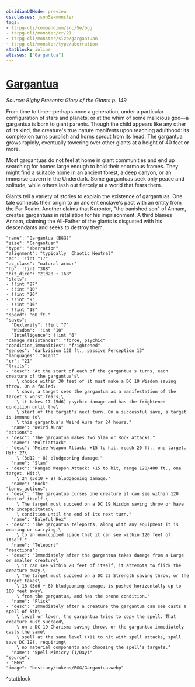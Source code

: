 ```yaml
---
obsidianUIMode: preview
cssclasses: json5e-monster
tags:
- ttrpg-cli/compendium/src/5e/bgg
- ttrpg-cli/monster/cr/21
- ttrpg-cli/monster/size/gargantuan
- ttrpg-cli/monster/type/aberration
statblock: inline
aliases: ["Gargantua"]
---
```

# [Gargantua](3-Compendium\CLI\bestiary\aberration/gargantua-bgg.md)
*Source: Bigby Presents: Glory of the Giants p. 149*  

From time to time—perhaps once a generation, under a particular configuration of stars and planets, or at the whim of some malicious god—a gargantua is born to giant parents. Though the child appears like any other of its kind, the creature's true nature manifests upon reaching adulthood: its complexion turns purplish and horns sprout from its head. The gargantua grows rapidly, eventually towering over other giants at a height of 40 feet or more.

Most gargantuas do not feel at home in giant communities and end up searching for homes large enough to hold their enormous frames. They might find a suitable home in an ancient forest, a deep canyon, or an immense cavern in the Underdark. Some gargantuas seek only peace and solitude, while others lash out fiercely at a world that fears them.

Giants tell a variety of stories to explain the existence of gargantuas. One tale connects their origin to an ancient enclave's pact with an entity from the Far Realm. Another claims that Karontor, "the banished son" of Annam, creates gargantuas in retaliation for his imprisonment. A third blames Annam, claiming the All-Father of the giants is disgusted with his descendants and seeks to destroy them.

```statblock
"name": "Gargantua (BGG)"
"size": "Gargantuan"
"type": "aberration"
"alignment": "typically  Chaotic Neutral"
"ac": !!int "17"
"ac_class": "natural armor"
"hp": !!int "388"
"hit_dice": "21d20 + 168"
"stats":
- !!int "27"
- !!int "10"
- !!int "26"
- !!int "9"
- !!int "16"
- !!int "18"
"speed": "60 ft."
"saves":
  "Dexterity": !!int "7"
  "Wisdom": !!int "10"
  "Intelligence": !!int "6"
"damage_resistances": "force, psychic"
"condition_immunities": "frightened"
"senses": "darkvision 120 ft., passive Perception 13"
"languages": "Giant"
"cr": "21"
"traits":
- "desc": "At the start of each of the gargantua's turns, each creature of the gargantua's\
    \ choice within 30 feet of it must make a DC 19 Wisdom saving throw. On a failed\
    \ save, a target sees the gargantua as a manifestation of the target's worst fears;\
    \ it takes 17 (5d6) psychic damage and has the frightened condition until the\
    \ start of the target's next turn. On a successful save, a target is immune to\
    \ this gargantua's Weird Aura for 24 hours."
  "name": "Weird Aura"
"actions":
- "desc": "The gargantua makes two Slam or Rock attacks."
  "name": "Multiattack"
- "desc": "Melee Weapon Attack: +15 to hit, reach 20 ft., one target. Hit: 27\
    \ (3d12 + 8) bludgeoning damage."
  "name": "Slam"
- "desc": "Ranged Weapon Attack: +15 to hit, range 120/480 ft., one target. Hit:\
    \ 24 (3d10 + 8) bludgeoning damage."
  "name": "Rock"
"bonus_actions":
- "desc": "The gargantua curses one creature it can see within 120 feet of itself.\
    \ The target must succeed on a DC 19 Wisdom saving throw or have the incapacitated\
    \ condition until the end of its next turn."
  "name": "Baleful Hex"
- "desc": "The gargantua teleports, along with any equipment it is wearing or carrying,\
    \ to an unoccupied space that it can see within 120 feet of itself."
  "name": "Teleport"
"reactions":
- "desc": "Immediately after the gargantua takes damage from a Large or smaller creature\
    \ it can see within 20 feet of itself, it attempts to flick the creature away.\
    \ The target must succeed on a DC 23 Strength saving throw, or the target takes\
    \ 18 (3d6 + 8) bludgeoning damage, is pushed horizontally up to 100 feet away\
    \ from the gargantua, and has the prone condition."
  "name": "Flick"
- "desc": "Immediately after a creature the gargantua can see casts a spell of 5th\
    \ level or lower, the gargantua tries to copy the spell. That creature must succeed\
    \ on a DC 19 Charisma saving throw, or the gargantua immediately casts the same\
    \ spell at the same level (+11 to hit with spell attacks, spell save DC 19), requiring\
    \ no material components and choosing the spell's targets."
  "name": "Spell Mimicry (1/Day)"
"source":
- "BGG"
"image": "bestiary/tokens/BGG/Gargantua.webp"
```
^statblock